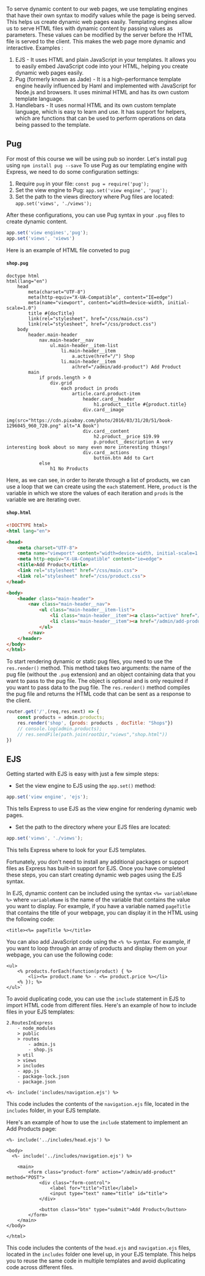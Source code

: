 To serve dynamic content to our web pages, we use templating engines that have their own syntax to modify values while the page is being served. This helps us create dynamic web pages easily. Templating engines allow us to serve HTML files with dynamic content by passing values as parameters. These values can be modified by the server before the HTML file is served to the client. This makes the web page more dynamic and interactive.
Examples : 
1.  EJS - It uses HTML and plain JavaScript in your templates. It allows you to easily embed JavaScript code into your HTML, helping you create dynamic web pages easily.
2.  Pug (formerly known as Jade) - It is a high-performance template engine heavily influenced by Haml and implemented with JavaScript for Node.js and browsers. It uses minimal HTML and has its own custom template language.
3.  Handlebars - It uses normal HTML and its own custom template language, which is easy to learn and use. It has support for helpers, which are functions that can be used to perform operations on data being passed to the template.

## Pug
For most of this course we will be using pub so inorder. Let's install pug using 
`npm install pug --save`
To use Pug as our templating engine with Express, we need to do some configuration settings:

1.  Require `pug` in your file: `const pug = require('pug');`
2.  Set the view engine to Pug: `app.set('view engine', 'pug');`
3.  Set the path to the views directory where Pug files are located: `app.set('views', './views');`

After these configurations, you can use Pug syntax in your `.pug` files to create dynamic content.
```js
app.set('view engines','pug');
app.set('views', 'views')
```

Here is an example of HTML file conveted to pug 
#### `shop.pug`
```pug
doctype html
html(lang="en")
    head
        meta(charset="UTF-8")
        meta(http-equiv="X-UA-Compatible", content="IE=edge")
        meta(name="viewport", content="width=device-width, initial-scale=1.0")
        title #{docTitle}
        link(rel="stylesheet", href="/css/main.css")
        link(rel="stylesheet", href="/css/product.css")
    body 
        header.main-header
            nav.main-header__nav
                ul.main-header__item-list
                    li.main-header__item
                        a.active(href="/") Shop 
                    li.main-header__item
                        a(href="/admin/add-product") Add Product
        main
            if prods.length > 0
                div.grid
                    each product in prods
                        article.card.product-item
                            header.card__header
                                h1.product__title #{product.title}
                            div.card__image
                                img(src="https://cdn.pixabay.com/photo/2016/03/31/20/51/book-1296045_960_720.png" alt="A Book")
                            div.card__content
                                h2.product__price $19.99
                                p.product__description A very interesting book about so many even more interesting things!
                            div.card__actions
                                button.btn Add to Cart
            else
                h1 No Products
```
Here, as we can see, in order to iterate through a list of products, we can use a loop that we can create using the `each` statement. Here, `product` is the variable in which we store the values of each iteration and `prods` is the variable we are iterating over.
#### `shop.html`
```html
<!DOCTYPE html>
<html lang="en">

<head>
    <meta charset="UTF-8">
    <meta name="viewport" content="width=device-width, initial-scale=1.0">
    <meta http-equiv="X-UA-Compatible" content="ie=edge">
    <title>Add Product</title>
    <link rel="stylesheet" href="/css/main.css">
    <link rel="stylesheet" href="/css/product.css">
</head>

<body>
    <header class="main-header">
        <nav class="main-header__nav">
            <ul class="main-header__item-list">
                <li class="main-header__item"><a class="active" href="/">Shop</a></li>
                <li class="main-header__item"><a href="/admin/add-product">Add Product</a></li>
            </ul>
        </nav>
    </header>
</body>
</html>
```

To start rendering dynamic or static pug files, you need to use the `res.render()` method. This method takes two arguments: the name of the pug file (without the `.pug` extension) and an object containing data that you want to pass to the pug file. The object is optional and is only required if you want to pass data to the pug file. The `res.render()` method compiles the pug file and returns the HTML code that can be sent as a response to the client.

```js
router.get('/',(req,res,next) => {
    const products = admin.products;
    res.render('shop', {prods: products , docTitle: "Shops"})
	// console.log(admin.products);
    // res.sendFile(path.join(rootDir,"views","shop.html"))
})
```


## EJS

Getting started with EJS is easy with just a few simple steps:

- Set the view engine to EJS using the `app.set()` method:
```js
app.set('view engine', 'ejs');
```
This tells Express to use EJS as the view engine for rendering dynamic web pages.
- Set the path to the directory where your EJS files are located:
```js
app.set('views', './views');
```
 This tells Express where to look for your EJS templates.
 
Fortunately, you don't need to install any additional packages or support files as Express has built-in support for EJS. Once you have completed these steps, you can start creating dynamic web pages using the EJS syntax.

In EJS, dynamic content can be included using the syntax `<%= variableName %>` where `variableName` is the name of the variable that contains the value you want to display. For example, if you have a variable named `pageTitle` that contains the title of your webpage, you can display it in the HTML using the following code:

```ejs
<title><%= pageTitle %></title>
```
You can also add JavaScript code using the `<% %>` syntax. For example, if you want to loop through an array of products and display them on your webpage, you can use the following code:
```ejs
<ul>
	<% products.forEach(function(product) { %>
		<li><%= product.name %> - <%= product.price %></li>
	<% }); %>
</ul>`
```


To avoid duplicating code, you can use the `include` statement in EJS to import HTML code from different files. Here's an example of how to include files in your EJS templates:

```
2.RoutesInExpress
	- node_modules
	> public
	> routes
		- admin.js
		- shop.js
	> util
	> views
	> includes
	- app.js
	- package-lock.json
	- package.json
```

```ejs
<%- include('includes/navigation.ejs') %>
```

This code includes the contents of the `navigation.ejs` file, located in the `includes` folder, in your EJS template.

Here's an example of how to use the `include` statement to implement an Add Products page:

```ejs
<%- include('../includes/head.ejs') %>

<body>
  <%- include('../includes/navigation.ejs') %>

    <main>
        <form class="product-form" action="/admin/add-product" method="POST">
            <div class="form-control">
                <label for="title">Title</label>
                <input type="text" name="title" id="title">
            </div>

            <button class="btn" type="submit">Add Product</button>
        </form>
    </main>
</body>

</html>
```
This code includes the contents of the `head.ejs` and `navigation.ejs` files, located in the `includes` folder one level up, in your EJS template. This helps you to reuse the same code in multiple templates and avoid duplicating code across different files.